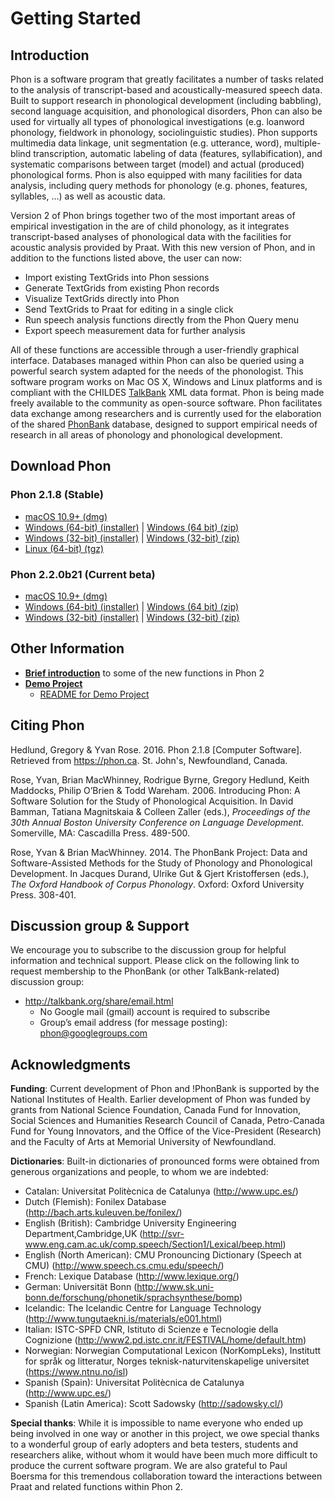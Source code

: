 # Getting Started

## Introduction

Phon is a software program that greatly facilitates a number of tasks related to the analysis of transcript-based and acoustically-measured speech data. Built to support research in phonological development (including babbling), second language acquisition, and phonological disorders, Phon can also be used for virtually all types of phonological investigations (e.g. loanword phonology, fieldwork in phonology, sociolinguistic studies). Phon supports multimedia data linkage, unit segmentation (e.g. utterance, word), multiple-blind transcription, automatic labeling of data (features, syllabification), and systematic comparisons between target (model) and actual (produced) phonological forms. Phon is also equipped with many facilities for data analysis, including query methods for phonology (e.g. phones, features, syllables, …) as well as acoustic data.

Version 2 of Phon brings together two of the most important areas of empirical investigation in the are of child phonology, as it integrates transcript-based analyses of phonological data with the facilities for acoustic analysis provided by Praat. With this new version of Phon, and in addition to the functions listed above, the user can now: 

 * Import existing TextGrids into Phon sessions
 * Generate TextGrids from existing Phon records
 * Visualize TextGrids directly into Phon
 * Send TextGrids to Praat for editing in a single click
 * Run speech analysis functions directly from the Phon Query menu
 * Export speech measurement data for further analysis

All of these functions are accessible through a user-friendly graphical interface. Databases managed within Phon can also be queried using a powerful search system adapted for the needs of the phonologist. This software program works on Mac OS X, Windows and Linux platforms and is compliant with the CHILDES [TalkBank](http://talkbank.org/) XML data format. Phon is being made freely available to the community as open-source software. Phon facilitates data exchange among researchers and is currently used for the elaboration of the shared [PhonBank](http://childes.psy.cmu.edu/phon/) database, designed to support empirical needs of research in all areas of phonology and phonological development. 

## Download Phon

### Phon 2.1.8 (Stable)

 * [macOS 10.9+ (dmg)](https://github.com/phon-ca/phon/releases/download/2.1.8/Phon_macos_2_1_8.dmg)
 * [Windows (64-bit) (installer)](https://github.com/phon-ca/phon/releases/download/2.1.8/Phon_windows-x64_2_1_8.exe) | [Windows (64 bit) (zip)](https://github.com/phon-ca/phon/releases/download/2.1.8/Phon_windows-x64_2_1_8.zip) 
 * [Windows (32-bit) (installer)](https://github.com/phon-ca/phon/releases/download/2.1.8/Phon_windows_2_1_8.exe) | [Windows (32-bit) (zip)](https://github.com/phon-ca/phon/releases/download/2.1.8/Phon_windows_2_1_8.zip) 
 * [Linux (64-bit) (tgz)](https://github.com/phon-ca/phon/releases/download/2.1.8/Phon_unix_2_1_8.tar.gz)
  
### Phon 2.2.0b21 (Current beta)

 * [macOS 10.9+ (dmg)](https://github.com/phon-ca/phon/releases/download/2.2.0b21/Phon_macos_2_2_0b21.dmg)
 * [Windows (64-bit) (installer)](https://github.com/phon-ca/phon/releases/download/2.2.0b21/Phon_windows-x64_2_2_0b21.exe) | [Windows (64 bit) (zip)](https://github.com/phon-ca/phon/releases/download/2.2.0b21/Phon_windows-x64_2_2_0b21.zip) 
 * [Windows (32-bit) (installer)](https://github.com/phon-ca/phon/releases/download/2.2.0b21/Phon_windows_2_2_0b21.exe) | [Windows (32-bit) (zip)](https://github.com/phon-ca/phon/releases/download/2.2.0b21/Phon_windows_2_2_0b21.zip)

## Other Information 

 * __[Brief introduction](https://www.youtube.com/watch?v=-WqNmthlfW0)__ to some of the new functions in Phon 2
 * __[Demo Project](https://github.com/phon-ca/PhonDemoProject/archive/1.zip)__
    - [README for Demo Project](https://github.com/phon-ca/PhonDemoProject)

## Citing Phon

Hedlund, Gregory & Yvan Rose. 2016. Phon 2.1.8 \[Computer Software\]. Retrieved from ​https://phon.ca. St. John's, Newfoundland, Canada.

Rose, Yvan, Brian MacWhinney, Rodrigue Byrne, Gregory Hedlund, Keith Maddocks, Philip O’Brien & Todd Wareham. 2006. Introducing Phon: A Software Solution for the Study of Phonological Acquisition. In David Bamman, Tatiana Magnitskaia & Colleen Zaller (eds.), 
*Proceedings of the 30th Annual Boston University Conference on Language Development*. Somerville, MA: Cascadilla Press. 489-500.

Rose, Yvan & Brian MacWhinney. 2014. The PhonBank Project: Data and Software-Assisted Methods for the Study of Phonology and Phonological Development. In Jacques Durand, Ulrike Gut & Gjert Kristoffersen (eds.), 
*The Oxford Handbook of Corpus Phonology*. Oxford: Oxford University Press. 308-401.

## Discussion group & Support

We encourage you to subscribe to the discussion group for helpful information and technical support. Please click on the following link to request membership to the PhonBank (or other TalkBank-related) discussion group: 

 * http://talkbank.org/share/email.html
    * No Google mail (gmail) account is required to subscribe
    * Group’s email address (for message posting): phon@googlegroups.com

## Acknowledgments

__Funding__: Current development of Phon and !PhonBank is supported by the National Institutes of Health. Earlier development of Phon was funded by grants from National Science Foundation, Canada Fund for Innovation, Social Sciences and Humanities Research Council of Canada, Petro-Canada Fund for Young Innovators, and the Office of the Vice-President (Research) and the Faculty of Arts at Memorial University of Newfoundland.

__Dictionaries__: Built-in dictionaries of pronounced forms were obtained from generous organizations and people, to whom we are indebted:

 * Catalan: Universitat Politècnica de Catalunya (http://www.upc.es/)
 * Dutch (Flemish): Fonilex Database (http://bach.arts.kuleuven.be/fonilex/)
 * English (British): Cambridge University Engineering Department,Cambridge,UK (http://svr-www.eng.cam.ac.uk/comp.speech/Section1/Lexical/beep.html)
 * English (North American): CMU Pronouncing Dictionary (Speech at CMU) (http://www.speech.cs.cmu.edu/speech/)
 * French: Lexique Database (http://www.lexique.org/)
 * German: Universität Bonn (http://www.sk.uni-bonn.de/forschung/phonetik/sprachsynthese/bomp)
 * Icelandic: The Icelandic Centre for Language Technology (http://www.tungutaekni.is/materials/e001.html)
 * Italian: ISTC-SPFD CNR, Istituto di Scienze e Tecnologie della Cognizione (http://www2.pd.istc.cnr.it/FESTIVAL/home/default.htm)
 * Norwegian: Norwegian Computational Lexicon (NorKompLeks), Institutt for språk og litteratur, Norges teknisk-naturvitenskapelige universitet (https://www.ntnu.no/isl)
 * Spanish (Spain): Universitat Politècnica de Catalunya (http://www.upc.es/)
 * Spanish (Latin America): Scott Sadowsky (http://sadowsky.cl/)

__Special thanks__: While it is impossible to name everyone who ended up being involved in one way or another in this project, we owe special thanks to a wonderful group of early adopters and beta testers, students and researchers alike, without whom it would have been much more difficult to produce the current software program. We are also grateful to Paul Boersma for this tremendous collaboration toward the interactions between Praat and related functions within  Phon 2.
